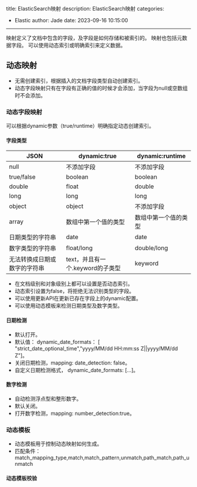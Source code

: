 title: ElasticSearch映射
description: ElasticSearch映射
categories:
  - Elastic
author: Jade
date: 2023-09-16 10:15:00
---

映射定义了文档中包含的字段，及字段是如何存储和被索引的。
映射也包括元数据字段。
可以使用动态索引或明确索引来定义数据。

## 动态映射
- 无需创建索引，根据插入的文档字段类型自动创建索引。
- 动态字段映射只有在字段有正确的值的时候才会添加，当字段为null或空数组时不会添加。

### 动态字段映射
可以根据dynamic参数（true/runtime）明确指定动态创建索引。

#### 字段类型
| JSON           | dynamic:true           | dynamic:runtime |
|----------------|------------------------|-----------------|
| null           | 不添加字段                  | 不添加字段           |
| true/false     | boolean                | boolean         |
| double         | float                  | double          |
| long           | long                   | long            |
| object         | object                 | 不添加字段           |
| array          | 数组中第一个值的类型             | 数组中第一个值的类型      |
| 日期类型的字符串       | date                   | date            |   
| 数字类型的字符串       | float/long             | double/long     |   
| 无法转换成日期或数字的字符串 | text，并且有一个.keyword的子类型 | keyword         |   

- 在文档级别和对象级别上都可以设置是否动态索引。
- 动态索引设置为false，将拒绝无法识别类型的字段。
- 可以使用更新API在更新已存在字段上的dynamic配置。
- 可以使用动态模板来检测日期类型及数字类型。

#### 日期检测
- 默认打开。
- 默认值： dynamic_date_formats： [ "strict_date_optional_time","yyyy/MM/dd HH:mm:ss Z||yyyy/MM/dd Z"]。
- 关闭日期检测，mapping: date_detection: false。
- 自定义日期检测格式， dynamic_date_formats: [...]。
  
#### 数字检测
- 自动检测浮点型和整形数字。
- 默认关闭。
- 打开数字检测，mapping: number_detection:true。

### 动态模板
- 动态模板用于控制动态映射如何生成。
- 匹配条件： match_mapping_type,match,match_pattern,unmatch,path_match,path_unmatch

#### 动态模板校验
